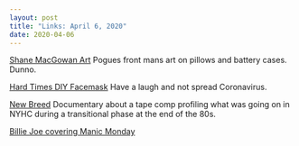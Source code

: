 ```yaml
---
layout: post
title: "Links: April 6, 2020"
date: 2020-04-06
---
```

[Shane MacGowan Art](https://shanemacgowanart.com/) Pogues front mans art on pillows and battery cases. Dunno.

[Hard Times DIY Facemask](https://shop.thehardtimes.net/products/diy-face-mask-of-any-shirt) Have a laugh and not spread Coronavirus.

[New Breed](https://cvltnation.com/1989-nyhc-new-breed-tape-compilation-documentary-now-showing/) Documentary about a tape comp profiling what was going on in NYHC during a transitional phase at the end of the 80s.

[Billie Joe covering Manic Monday](https://youtu.be/j5qPCKxlw2M)
